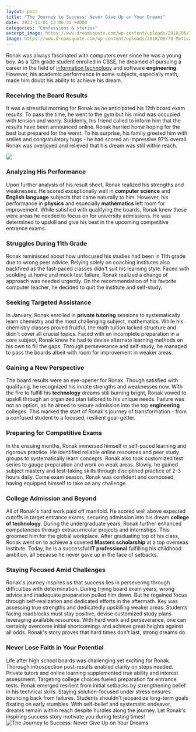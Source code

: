 ```yaml
---
layout: post
title: "The Journey to Success: Never Give Up on Your Dreams"
date: 2023-11-01 13:06:31 +0000
categories: "Confessions & stories"
excerpt_image: https://www.dreamsquote.com/wp-content/uploads/2018/06/70-Motivational-Quotes-For-Success-Never-Give-Up-4.jpg
image: https://www.dreamsquote.com/wp-content/uploads/2018/06/70-Motivational-Quotes-For-Success-Never-Give-Up-4.jpg
---
```


Ronak was always fascinated with computers ever since he was a young boy. As a 12th grade student enrolled in CBSE, he dreamed of pursuing a career in the field of [information technology](https://yt.io.vn/collection/acklin) and software **engineering**. However, his academic performance in some subjects, especially math, made him doubt his ability to achieve his dream. 
### Receiving the Board Results
It was a stressful morning for Ronak as he anticipated his 12th board exam results. To pass the time, he went to the gym but his mind was occupied with tension and worry. Suddenly, his friend called to inform him that the results have been announced online. Ronak hurried home hoping for the best but prepared for the worst. To his surprise, his family greeted him with smiles and congratulatory hugs - he had scored an impressive 97% overall. Ronak was overjoyed and relieved that his dream was still within reach. 

![](https://www.dreamsquote.com/wp-content/uploads/2018/06/70-Motivational-Quotes-For-Success-Never-Give-Up-1.jpg)
### Analyzing His Performance
Upon further analysis of his result sheet, Ronak realized his strengths and weaknesses. He scored exceptionally well in **computer science** and **English language** subjects that came naturally to him. However, his performance in **physics** and especially **mathematics** left room for improvement. While satisfied with qualifying the boards, Ronak knew these were areas he needed to focus on for university admissions. He was determined to upskill and give his best in the upcoming competitive entrance exams.
### Struggles During 11th Grade 
Ronak reminisced about how unfocused his studies had been in 11th grade due to wrong peer advice. Relying solely on coaching institutes also backfired as the fast-paced classes didn't suit his learning style. Faced with scolding at home and mock test failure, Ronak realized a change of approach was needed urgently. On the recommendation of his favorite computer teacher, he decided to quit the institute and self-study.
### Seeking Targeted Assistance
In January, Ronak enrolled in **private tutoring** sessions to systematically learn chemistry and the most challenging subject, mathematics. While his chemistry classes proved fruitful, the math tuition lacked structure and didn't cover all crucial topics. Faced with an incomplete preparation in a core subject, Ronak knew he had to devise alternate learning methods on his own to fill the gaps. Through perseverance and self-study, he managed to pass the boards albeit with room for improvement in weaker areas.
### Gaining a New Perspective   
The board results were an eye-opener for Ronak. Though satisfied with qualifying, he recognized his innate strengths and weaknesses now. With the fire to fulfill his **technology** dreams still burning bright, Ronak vowed to upskill through an organized plan tailored to his unique needs. Failure was not an option, as he aimed to secure admission into the top **engineering** colleges. This marked the start of Ronak's journey of transformation - from a confused student to a focused, resilient goal-getter.
### Preparing for Competitive Exams
In the ensuing months, Ronak immersed himself in self-paced learning and rigorous practice. He identified reliable online resources and peer study groups to systematically learn concepts. Ronak also took customized test series to gauge preparation and work on weak areas. Slowly, he gained subject mastery and test-taking skills through disciplined practice of 2-3 hours daily. Come exam season, Ronak was confident and composed, having equipped himself to take on any challenge.   
### College Admission and Beyond
All of Ronak's hard work paid off manifold. He scored well above expected cutoffs in target entrance exams, securing admission into his dream **college of technology**. During the undergraduate years, Ronak further enhanced competencies through extracurricular projects and internships. This groomed him for the global workplace. After graduating top of his class, Ronak went on to achieve a coveted **Masters scholarship** at a top overseas institute. Today, he is a successful **IT professional** fulfilling his childhood ambition, all because he never gave up in the face of setbacks. 
### Staying Focused Amid Challenges
Ronak's journey inspires us that success lies in persevering through difficulties with determination. During trying board exam years, wrong advice and inadequate preparation pulled him down. But he regained focus through self-realization and dedicated efforts in the aftermath. Key was assessing true strengths and dedicatedly upskilling weaker areas. Students facing roadblocks must stay positive, devise customized study plans leveraging available resources. With hard work and perseverance, one can certainly overcome initial shortcomings and achieve great heights against all odds. Ronak's story proves that hard times don't last, strong dreams do.
### Never Lose Faith in Your Potential  
Life after high school boards was challenging yet exciting for Ronak. Thorough introspection post-results enabled clarity on steps needed. Private tutors and online learning supplemented true ability and interest assessment. Targeting college choices fueled preparation for entrance tests. Ronak emerged resilient from initial setbacks by strengthening belief in his technical skills. Staying solution-focused under stress ensures bouncing back from failures. Students shouldn't jeopardize long-term goals fixating on early stumbles. With self-belief and systematic endeavor, dreams remain within reach despite hurdles along the journey. Let Ronak's inspiring success story motivate you during testing times!
![The Journey to Success: Never Give Up on Your Dreams](https://www.dreamsquote.com/wp-content/uploads/2018/06/70-Motivational-Quotes-For-Success-Never-Give-Up-4.jpg)